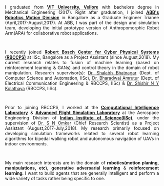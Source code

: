 <p style="text-align:justify">
I graduated from <strong><a href="http://www.vit.ac.in/" class="md-link">VIT University, Vellore</a></strong> with bachelors degree in Mechanical Engineering (2017). Right after graduation, I joined <strong><a href="https://new.abb.com/products/robotics" class="md-link">ABB's Robotics Motion Division</a></strong> in Bangalore as a Graduate Engineer Trianee (April,2017-August,2017). At ABB, I was part of the design and simulation team, developing the initial prototype version of Anthropomorphic Robot Arm(ARA) for collaborative robot applications.</p>  
<br>
<p style="text-align:justify">
I recently joined <strong><a href="http://www.rbccps.org/" class="md-link">Robert Bosch Center for Cyber Physical Systems (RBCCPS)</a></strong> at IISc, Bangalore as a Project Assistant (since August,2018). My current research relates to fusion of machine learning (based on reinforcement learning & GANs) and control theory in the domain of robot manipulation. Research supervisor(s): <a href="https://drona.csa.iisc.ac.in/~shalabh/" class="md-link"> Dr. Shalabh Bhatnagar</a> (Dept. of Computer Science and Automation, IISc), <a href="http://www.cense.iisc.ac.in/bharadwaj-amrutur" class="md-link">Dr. Bharadwaj Amrutur</a> (Dept. of Electrical Communication Engineering & RBCCPS, IISc) & <a href="https://shishirny.github.io/" class="md-link">Dr. Shishir N Y Kolathaya</a> (RBCCPS, IISc).
</p>
<br>
<p style="text-align:justify">
Prior to joining RBCCPS, I worked at the <strong><a href="https://sites.google.com/site/compintellab/home" class="md-link">Computational Intelligence Laboratory</a></strong> & <strong><a href="https://sites.google.com/site/compintellab/home/uavla" class="md-link">Advanced Flight Simulation Laboratory</a></strong> at the Aerospace Engineering Division of <strong><a href="https://iisc.ac.in/" class="md-link">Indian Institute of Science(IISc)</a></strong>, under the supervision of <a href="http://www.aero.iisc.ernet.in/people/s-n-omkar/" class="md-link">Dr. S N Omkar</a> (Chief Research Scientist) as a Project Assistant (August,2017-July,2018). My research primarily focused on developing simulation frameworks related to several robot learning algorithms for bipedal walking robot and autonomous navigation of UAVs in indoor environments.</p>   
<br>
<p style="text-align:justify">My main research interests are in the domain of <strong>robotics(motion planing, manipulations, etc)</strong>, <strong>generative adversarial learning</strong> & <strong>reinforcement learning</strong>. I want to build agents that are generally intelligent and perform a wide variety of tasks rather being specific to one.</p>  
